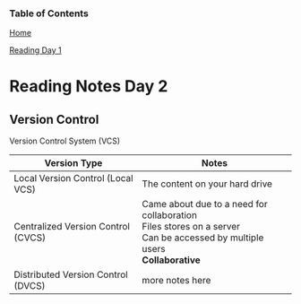 ### Table of Contents
[Home](README.md)

[Reading Day 1](read02.md)

# Reading Notes Day 2

## Version Control

Version Control System (VCS)

Version Type | Notes
------------ | -------------
Local Version Control (Local VCS) | The content on your hard drive
Centralized Version Control (CVCS) | Came about due to a need for collaboration <br> Files stores on a server <br> Can be accessed by multiple users <br> **Collaborative**
Distributed Version Control (DVCS) | more notes here
